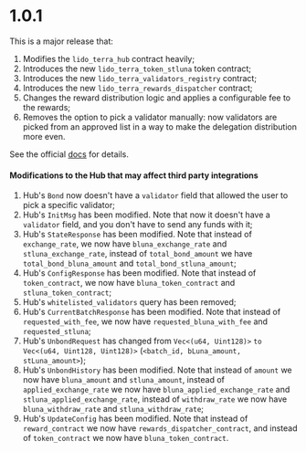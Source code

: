 # 1.0.1

This is a major release that:

1. Modifies the `lido_terra_hub` contract heavily;
2. Introduces the new `lido_terra_token_stluna` token contract;
3. Introduces the new `lido_terra_validators_registry` contract;
4. Introduces the new `lido_terra_rewards_dispatcher` contract;
5. Changes the reward distribution logic and applies a configurable fee to the rewards;
6. Removes the option to pick a validator manually: now validators are picked from an approved list in a way to make the delegation distribution more even.

See the official [docs](https://lidofinance.github.io/terra-docs/) for details.

#### Modifications to the Hub that may affect third party integrations

1. Hub's `Bond` now doesn't have a `validator` field that allowed the user to pick a specific validator;
2. Hub's `InitMsg` has been modified. Note that now it doesn't have a `validator` field, and you don't have to send any funds with it;
3. Hub's `StateResponse` has been modified. Note that instead of `exchange_rate`, we now have `bluna_exchange_rate` and `stluna_exchange_rate`, instead of `total_bond_amount` we have `total_bond_bluna_amount` and `total_bond_stluna_amount`;
4. Hub's `ConfigResponse` has been modified. Note that instead of `token_contract`, we now have `bluna_token_contract` and `stluna_token_contract`;
5. Hub's `whitelisted_validators` query has been removed;
6. Hub's `CurrentBatchResponse` has been modified. Note that instead of `requested_with_fee`, we now have `requested_bluna_with_fee` and `requested_stluna`;
7. Hub's `UnbondRequest` has changed from `Vec<(u64, Uint128)>` `to Vec<(u64, Uint128, Uint128)>` (`<batch_id, bLuna_amount, stLuna_amount>`);
8. Hub's `UnbondHistory` has been modified. Note that instead of `amount` we now have `bluna_amount` and `stluna_amount`, instead of `applied_exchange_rate` we now have `bluna_applied_exchange_rate` and `stluna_applied_exchange_rate`, instead of `withdraw_rate` we now have `bluna_withdraw_rate` and `stluna_withdraw_rate`;
9. Hub's `UpdateConfig` has been modified. Note that instead of `reward_contract` we now have `rewards_dispatcher_contract`, and instead of `token_contract` we now have `bluna_token_contract`.
